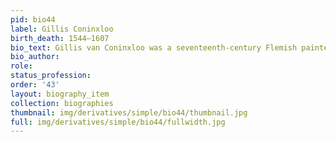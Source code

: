 ```yaml
---
pid: bio44
label: Gillis Coninxloo
birth_death: 1544–1607
bio_text: Gillis van Coninxloo was a seventeenth-century Flemish painter.
bio_author:
role:
status_profession:
order: '43'
layout: biography_item
collection: biographies
thumbnail: img/derivatives/simple/bio44/thumbnail.jpg
full: img/derivatives/simple/bio44/fullwidth.jpg
---
```

